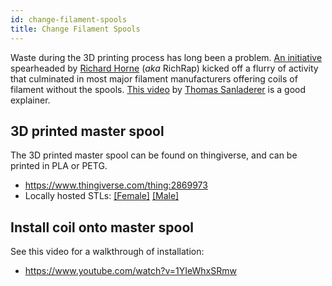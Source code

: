 ```yaml
---
id: change-filament-spools
title: Change Filament Spools
---
```


Waste during the 3D printing process has long been a problem. [An initiative](https://www.youtube.com/watch?v=NtdcciXnfM8) spearheaded by [Richard Horne](https://twitter.com/RichRap3D) (_aka_ RichRap) kicked off a flurry of activity that culminated in most major filament manufacturers offering coils of filament without the spools. [This video](https://www.youtube.com/watch?v=aeJo-kKBtLk) by [Thomas Sanladerer](https://toms3d.org) is a good explainer.

## 3D printed master spool
The 3D printed master spool can be found on thingiverse, and can be printed in PLA or PETG.

* https://www.thingiverse.com/thing:2869973
* Locally hosted STLs: [[Female]](assets/things/V2-FDC-EconoFil-REFILL-1KG-Spool-FEMALE.stl) [[Male]](assets/things/V2-FDC-EconoFil-REFILL-1KG-Spool-MALE.stl)

## Install coil onto master spool
See this video for a walkthrough of installation:
* https://www.youtube.com/watch?v=1YIeWhxSRmw